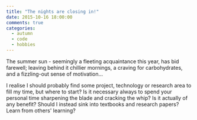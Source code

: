 ```yaml
---
title: "The nights are closing in!"
date: 2015-10-16 18:00:00
comments: true
categories:
  - autumn
  - code
  - hobbies 
---
```


The summer sun - seemingly a fleeting acquaintance this year, has bid farewell; leaving behind it chillier mornings, a craving for carbohydrates,
and a fizzling-out sense of motivation...

I realise I should probably find some project, technology or research area to fill my time, but where to start?  Is it necessary always to spend
your personal time sharpening the blade and cracking the whip?  Is it actually of any benefit?  Should I instead sink into textbooks and research papers?
Learn from others' learning?
